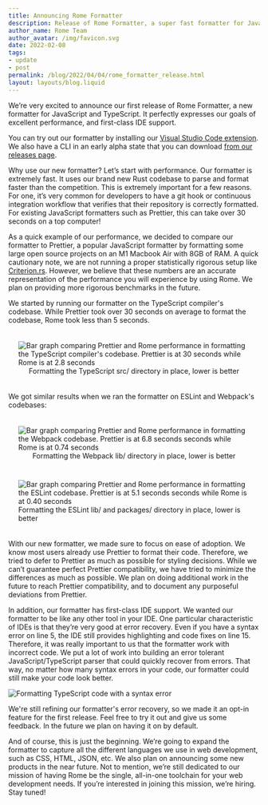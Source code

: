 ```yaml
---
title: Announcing Rome Formatter
description: Release of Rome Formatter, a super fast formatter for JavaScript and TypeScript
author_name: Rome Team
author_avatar: /img/favicon.svg
date: 2022-02-08
tags:
- update
- post
permalink: /blog/2022/04/04/rome_formatter_release.html
layout: layouts/blog.liquid
---
```

We’re very excited to announce our first release of Rome Formatter, a new formatter for JavaScript and TypeScript. It perfectly expresses our goals of excellent performance, and first-class IDE support.

You can try out our formatter by installing our [Visual Studio Code extension](https://marketplace.visualstudio.com/items?itemName=rome.rome). We also have a CLI in an early alpha state that you can download [from our releases page](https://github.com/rome/tools/releases).

Why use our new formatter? Let’s start with performance. Our formatter is extremely fast. It uses our brand new Rust codebase to parse and format faster than the competition. This is extremely important for a few reasons. For one, it’s very common for developers to have a git hook or continuous integration workflow that verifies that their repository is correctly formatted. For existing JavaScript formatters such as Prettier, this can take over 30 seconds on a top computer!

As a quick example of our performance, we decided to compare our formatter to Prettier, a popular JavaScript formatter by formatting some large open source projects on an M1 Macbook Air with 8GB of RAM. A quick cautionary note, we are not running a proper statistically rigorous setup like [Criterion.rs](https://github.com/bheisler/criterion.rs). However, we believe that these numbers are an accurate representation of the performance you will experience by using Rome. We plan on providing more rigorous benchmarks in the future.

We started by running our formatter on the TypeScript compiler's codebase. While Prettier took over 30 seconds on average to format the codebase, Rome took less than 5 seconds.

<div style="display: flex; flex-direction: column; align-items: center; padding: 20px">
  <img
    style="max-width: 600px"
    alt="Bar graph comparing Prettier and Rome performance in formatting the TypeScript compiler's codebase. Prettier is at 30 seconds while Rome is at 2.8 seconds"
    src="/img/blog/formatter_benchmark_typescript.png"
  />
  Formatting the TypeScript src/ directory in place, lower is better
</div>

We got similar results when we ran the formatter on ESLint and Webpack's codebases:

<div style="display: flex; flex-direction: column; align-items: center; padding: 20px">
  <img
    style="max-width: 600px"
    alt="Bar graph comparing Prettier and Rome performance in formatting the Webpack codebase. Prettier is at 6.8 seconds seconds while Rome is at 0.74 seconds"
    src="/img/blog/formatter_benchmark_webpack.png"
  />
  Formatting the Webpack lib/ directory in place, lower is better
</div>

<div style="display: flex; flex-direction: column; align-items: center; padding: 20px">
  <img
    style="max-width: 600px"
    alt="Bar graph comparing Prettier and Rome performance in formatting the ESLint codebase. Prettier is at 5.1 seconds seconds while Rome is at 0.40 seconds"
    src="/img/blog/formatter_benchmark_eslint.png"
  />
  Formatting the ESLint lib/ and packages/ directory in place, lower is better
</div>

With our new formatter, we made sure to focus on ease of adoption. We know most users already use Prettier to format their code. Therefore, we tried to defer to Prettier as much as possible for styling decisions. While we can’t guarantee perfect Prettier compatibility, we have tried to minimize the differences as much as possible. We plan on doing additional work in the future to reach Prettier compatibility, and to document any purposeful deviations from Prettier.

In addition, our formatter has first-class IDE support. We wanted our formatter to be like any other tool in your IDE. One particular characteristic of IDEs is that they’re very good at error recovery. Even if you have a syntax error on line 5, the IDE still provides highlighting and code fixes on line 15. Therefore, it was really important to us that the formatter work with incorrect code. We put a lot of work into building an error tolerant JavaScript/TypeScript parser that could quickly recover from errors. That way, no matter how many syntax errors in your code, our formatter could still make your code look better.

<img style="max-width: 800px" alt="Formatting TypeScript code with a syntax error" src="/img/blog/formatter_broken_code_demo.gif" />

We're still refining our formatter's error recovery, so we made it an opt-in feature for the first release. Feel free to try it out and give us some feedback. In the future we plan on having it on by default.

And of course, this is just the beginning. We’re going to expand the formatter to capture all the different languages we use in web development, such as CSS, HTML, JSON, etc. We also plan on announcing some new products in the near future. Not to mention, we’re still dedicated to our mission of having Rome be the single, all-in-one toolchain for your web development needs. If you’re interested in joining this mission, we’re hiring. Stay tuned!
